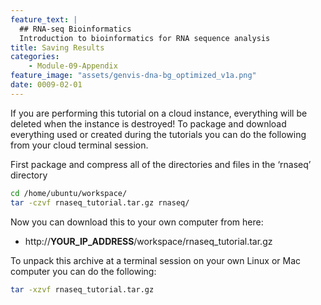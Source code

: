 ```yaml
---
feature_text: |
  ## RNA-seq Bioinformatics
  Introduction to bioinformatics for RNA sequence analysis
title: Saving Results
categories:
    - Module-09-Appendix
feature_image: "assets/genvis-dna-bg_optimized_v1a.png"
date: 0009-02-01
---
```


If you are performing this tutorial on a cloud instance, everything will be deleted when the instance is destroyed! To package and download everything used or created during the tutorials you can do the following from your cloud terminal session.

First package and compress all of the directories and files in the ‘rnaseq’ directory

```bash
cd /home/ubuntu/workspace/
tar -czvf rnaseq_tutorial.tar.gz rnaseq/
```

Now you can download this to your own computer from here:
 * http://__YOUR_IP_ADDRESS__/workspace/rnaseq_tutorial.tar.gz
	
To unpack this archive at a terminal session on your own Linux or Mac computer you can do the following:

```bash
tar -xzvf rnaseq_tutorial.tar.gz
```
